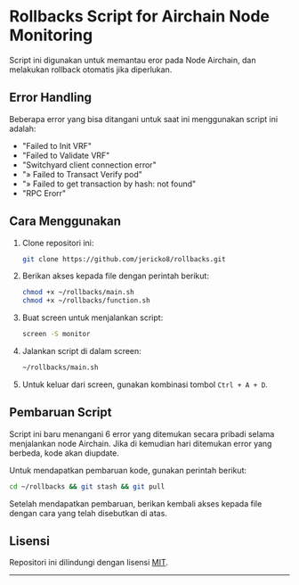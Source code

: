 # Rollbacks Script for Airchain Node Monitoring

Script ini digunakan untuk memantau eror pada Node Airchain, dan melakukan rollback otomatis jika diperlukan.

## Error Handling

Beberapa error yang bisa ditangani untuk saat ini menggunakan script ini adalah:
- "Failed to Init VRF"
- "Failed to Validate VRF"
- "Switchyard client connection error"
- "» Failed to Transact Verify pod"
- "» Failed to get transaction by hash: not found"
- "RPC Erorr"

## Cara Menggunakan

1. Clone repositori ini:
   ```bash
   git clone https://github.com/jericko8/rollbacks.git
   ```

2. Berikan akses kepada file dengan perintah berikut:
   ```bash
   chmod +x ~/rollbacks/main.sh
   chmod +x ~/rollbacks/function.sh
   ```

3. Buat screen untuk menjalankan script:
   ```bash
   screen -S monitor
   ```

4. Jalankan script di dalam screen:
   ```bash
   ~/rollbacks/main.sh
   ```

5. Untuk keluar dari screen, gunakan kombinasi tombol `Ctrl + A + D`.

## Pembaruan Script

Script ini baru menangani 6 error yang ditemukan secara pribadi selama menjalankan node Airchain. Jika di kemudian hari ditemukan error yang berbeda, kode akan diupdate.

Untuk mendapatkan pembaruan kode, gunakan perintah berikut:
```bash
cd ~/rollbacks && git stash && git pull
```

Setelah mendapatkan pembaruan, berikan kembali akses kepada file dengan cara yang telah disebutkan di atas.

## Lisensi

Repositori ini dilindungi dengan lisensi [MIT](https://opensource.org/license/MIT).

---










